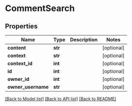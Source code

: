 # CommentSearch

## Properties
Name | Type | Description | Notes
------------ | ------------- | ------------- | -------------
**content** | **str** |  | [optional] 
**context** | **str** |  | [optional] 
**context_id** | **int** |  | [optional] 
**id** | **int** |  | [optional] 
**owner_id** | **int** |  | [optional] 
**owner_username** | **str** |  | [optional] 

[[Back to Model list]](../README.md#documentation-for-models) [[Back to API list]](../README.md#documentation-for-api-endpoints) [[Back to README]](../README.md)


